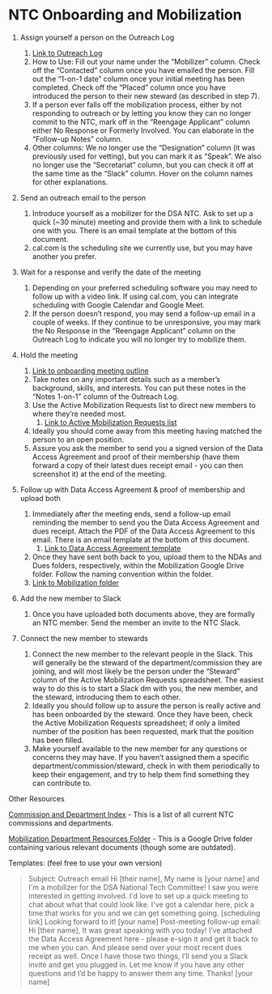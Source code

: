 # NTC Onboarding and Mobilization

1. Assign yourself a person on the Outreach Log

   1. [Link to Outreach Log](https://docs.google.com/spreadsheets/d/1G8hvQ8lS135cPAKUlJNEVZRL8IBFWR6q-yJ6LUCYU14/edit#gid=1691665416)
   2. How to Use: Fill out your name under the “Mobilizer” column. Check off the “Contacted” column once you have emailed the person. Fill out the “1-on-1 date” column once your initial meeting has been completed. Check off the “Placed” column once you have introduced the person to their new steward (as described in step 7).
   3. If a person ever falls off the mobilization process, either by not responding to outreach or by letting you know they can no longer commit to the NTC, mark off in the “Reengage Applicant” column either No Response or Formerly Involved. You can elaborate in the “Follow-up Notes” column.
   4. Other columns: We no longer use the “Designation” column (it was previously used for vetting), but you can mark it as “Speak”. We also no longer use the “Secretariat” column, but you can check it off at the same time as the “Slack” column. Hover on the column names for other explanations.
2. Send an outreach email to the person

   1. Introduce yourself as a mobilizer for the DSA NTC. Ask to set up a quick (~30 minute) meeting and provide them with a link to schedule one with you. There is an email template at the bottom of this document.
   2. cal.com is the scheduling site we currently use, but you may have another you prefer.
3. Wait for a response and verify the date of the meeting

   1. Depending on your preferred scheduling software you may need to follow up with a video link. If using cal.com, you can integrate scheduling with Google Calendar and Google Meet.
   2. If the person doesn’t respond, you may send a follow-up email in a couple of weeks. If they continue to be unresponsive, you may mark the No Response in the “Reengage Applicant” column on the Outreach Log to indicate you will no longer try to mobilize them.
4. Hold the meeting

   1. [Link to onboarding meeting outline](https://docs.google.com/document/d/1v8AruUevritCvR6ijQKgSgM6yEw7Z2QKJe69bhCQLVs/edit)
   2. Take notes on any important details such as a member’s background, skills, and interests. You can put these notes in the “Notes 1-on-1” column of the Outreach Log.
   3. Use the Active Mobilization Requests list to direct new members to where they’re needed most.
      1. [Link to Active Mobilization Requests list](https://docs.google.com/spreadsheets/d/1VCF6-W6jcej0UJvfd5N4ARrubjfkdPmEzT5pEiSsQpM/edit#gid=0)
   4. Ideally you should come away from this meeting having matched the person to an open position.
   5. Assure you ask the member to send you a signed version of the Data Access Agreement and proof of their membership (have them forward a copy of their latest dues receipt email - you can then screenshot it) at the end of the meeting.
5. Follow up with Data Access Agreement & proof of membership and upload both

   1. Immediately after the meeting ends, send a follow-up email reminding the member to send you the Data Access Agreement and dues receipt. Attach the PDF of the Data Access Agreement to this email. There is an email template at the bottom of this document.
      1. [Link to Data Access Agreement template](https://drive.google.com/file/d/1v_3ngh_s5DO1Cy09cwDrj3bj8_o9JMF8/view?usp=sharing)
   2. Once they have sent both back to you, upload them to the NDAs and Dues folders, respectively, within the Mobilization Google Drive folder. Follow the naming convention within the folder.
   3. [Link to Mobilization folder](https://drive.google.com/drive/folders/1p_OCfuVlgWrs1fp9pcISYBDDRbmL1xQm)
6. Add the new member to Slack

   1. Once you have uploaded both documents above, they are formally an NTC member. Send the member an invite to the NTC Slack.
7. Connect the new member to stewards

   1. Connect the new member to the relevant people in the Slack. This will generally be the steward of the department/commission they are joining, and will most likely be the person under the “Steward” column of the Active Mobilization Requests spreadsheet. The easiest way to do this is to start a Slack dm with you, the new member, and the steward, introducing them to each other.
   2. Ideally you should follow up to assure the person is really active and has been onboarded by the steward. Once they have been, check the Active Mobilization Requests spreadsheet; if only a limited number of the position has been requested, mark that the position has been filled.
   3. Make yourself available to the new member for any questions or concerns they may have. If you haven’t assigned them a specific department/commission/steward, check in with them periodically to keep their engagement, and try to help them find something they can contribute to.

Other Resources

[Commission and Department Index](https://docs.google.com/spreadsheets/d/17pfpMQ6VYcK1TYxAvVAGuWnYu8MYQZ-ruUC7z0VjPig/edit#gid=0) - This is a list of all current NTC commissions and departments.

[Mobilization Department Resources Folder](https://drive.google.com/drive/folders/1WFnN_kQhkkYay9Fy7efbyyc-6NI2SmGZ) - This is a Google Drive folder containing various relevant documents (though some are outdated).

Templates: (feel free to use your own version)

> Subject: Outreach email
> Hi [their name],
> My name is [your name] and I'm a mobilizer for the DSA National Tech Committee! I saw you were interested in getting involved. I'd love to set up a quick meeting to chat about what that could look like. I've got a calendar here, pick a time that works for you and we can get something going.
> [scheduling link]
> Looking forward to it!
> [your name]
> Post-meeting follow-up email:
> Hi [their name],
> It was great speaking with you today! I’ve attached the Data Access Agreement here - please e-sign it and get it back to me when you can. And please send over your most recent dues receipt as well. Once I have those two things, I’ll send you a Slack invite and get you plugged in.
> Let me know if you have any other questions and I’d be happy to answer them any time.
> Thanks!
> [your name]
